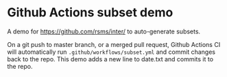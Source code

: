 # Github Actions subset demo

A demo for <https://github.com/rsms/inter/> to auto-generate subsets.

On a git push to master branch, or a merged pull request, Github Actions CI will
automatically run `.github/workflows/subset.yml` and commit changes back to the
repo. This demo adds a new line to date.txt and commits it to the repo.
